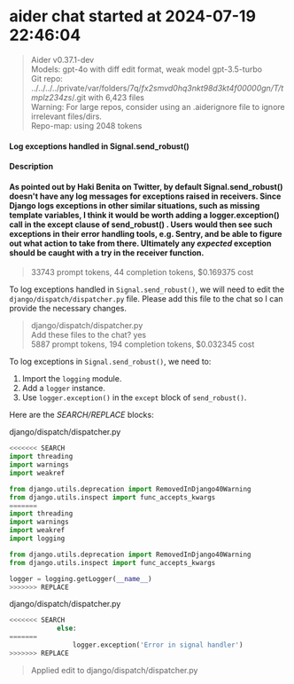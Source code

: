 
# aider chat started at 2024-07-19 22:46:04

> Aider v0.37.1-dev  
> Models: gpt-4o with diff edit format, weak model gpt-3.5-turbo  
> Git repo: ../../../../private/var/folders/7q/_fx2smvd0hq3nkt98d3kt4f00000gn/T/tmplz234zs_/.git with 6,423 files  
> Warning: For large repos, consider using an .aiderignore file to ignore irrelevant files/dirs.  
> Repo-map: using 2048 tokens  

#### Log exceptions handled in Signal.send_robust()  
#### Description  
#### 	  
#### As pointed out by ​Haki Benita on Twitter, by default Signal.send_robust() doesn't have any log messages for exceptions raised in receivers. Since Django logs exceptions in other similar situations, such as missing template variables, I think it would be worth adding a logger.exception() call in the except clause of send_robust() . Users would then see such exceptions in their error handling tools, e.g. Sentry, and be able to figure out what action to take from there. Ultimately any *expected* exception should be caught with a try in the receiver function.  
> 33743 prompt tokens, 44 completion tokens, $0.169375 cost  

To log exceptions handled in `Signal.send_robust()`, we will need to edit the `django/dispatch/dispatcher.py` file. Please add this file to the chat so I can provide the necessary changes.

> django/dispatch/dispatcher.py  
> Add these files to the chat? yes  
> 5887 prompt tokens, 194 completion tokens, $0.032345 cost  

To log exceptions in `Signal.send_robust()`, we need to:

1. Import the `logging` module.
2. Add a `logger` instance.
3. Use `logger.exception()` in the `except` block of `send_robust()`.

Here are the *SEARCH/REPLACE* blocks:

django/dispatch/dispatcher.py
```python
<<<<<<< SEARCH
import threading
import warnings
import weakref

from django.utils.deprecation import RemovedInDjango40Warning
from django.utils.inspect import func_accepts_kwargs
=======
import threading
import warnings
import weakref
import logging

from django.utils.deprecation import RemovedInDjango40Warning
from django.utils.inspect import func_accepts_kwargs

logger = logging.getLogger(__name__)
>>>>>>> REPLACE
```

django/dispatch/dispatcher.py
```python
<<<<<<< SEARCH
            else:
=======
                logger.exception('Error in signal handler')
>>>>>>> REPLACE
```

> Applied edit to django/dispatch/dispatcher.py  
